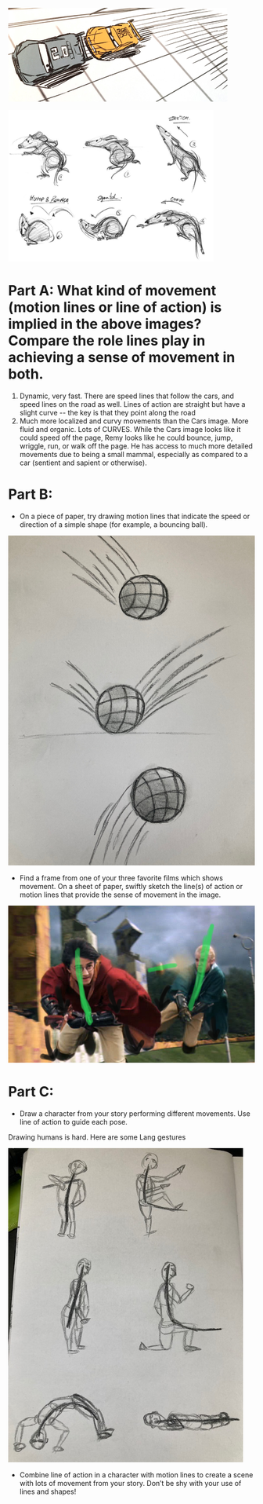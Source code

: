 ![cars](https://github.com/MasqueradeOfSilence/pixar-in-a-box/blob/main/storytelling/visual_language/cars.png?raw=true)

![rat](https://github.com/MasqueradeOfSilence/pixar-in-a-box/blob/main/storytelling/visual_language/ratt.png?raw=true)

# Part A: What kind of movement (motion lines or line of action) is implied in the above images? Compare the role lines play in achieving a sense of movement in both.

1. Dynamic, very fast. There are speed lines that follow the cars, and speed lines on the road as well. Lines of action are straight but have a slight curve -- the key is that they point along the road
2. Much more localized and curvy movements than the Cars image. More fluid and organic. Lots of CURVES. While the Cars image looks like it could speed off the page, Remy looks like he could bounce, jump, wriggle, run, or walk off the page. He has access to much more detailed movements due to being a small mammal, especially as compared to a car (sentient and sapient or otherwise). 

# Part B: 

- On a piece of paper, try drawing motion lines that indicate the speed or direction of a simple shape (for example, a bouncing ball).

![ball](https://github.com/MasqueradeOfSilence/pixar-in-a-box/blob/main/storytelling/visual_language/bouncy.jpg?raw=true)

- Find a frame from one of your three favorite films which shows movement. On a sheet of paper, swiftly sketch the line(s) of action or motion lines that provide the sense of movement in the image.

![hp](https://github.com/MasqueradeOfSilence/pixar-in-a-box/blob/main/storytelling/visual_language/harry_potter.png?raw=true)

# Part C:
- Draw a character from your story performing different movements. Use line of action to guide each pose.

Drawing humans is hard. Here are some Lang gestures

![lang](https://github.com/MasqueradeOfSilence/pixar-in-a-box/blob/main/storytelling/visual_language/humans_are_hard_to_draw.jpg?raw=true)

- Combine line of action in a character with motion lines to create a scene with lots of movement from your story. Don’t be shy with your use of lines and shapes!















